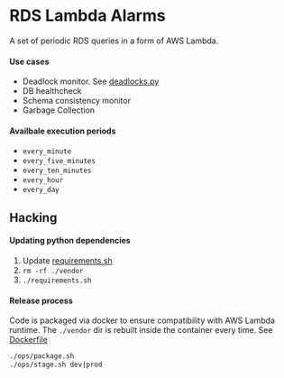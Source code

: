 # RDS Lambda Alarms

A set of periodic RDS queries in a form of AWS Lambda.

#### Use cases
- Deadlock monitor. See [deadlocks.py](rds_alarms_lambda/deadlocks.py)
- DB healthcheck
- Schema consistency monitor
- Garbage Collection

#### Availbale execution periods
- `every_minute`
- `every_five_minutes`
- `every_ten_minutes`
- `every_hour`
- `every_day`

## Hacking

#### Updating python dependencies

1. Update [requirements.sh](./requirements.sh)
2. `rm -rf ./vendor`
3. `./requirements.sh`

#### Release process

Code is packaged via docker to ensure compatibility with AWS Lambda runtime.
The `./vendor` dir is rebuilt inside the container every time. 
See [Dockerfile](./Dockerfile.package)

```bash
./ops/package.sh
./ops/stage.sh dev|prod
```